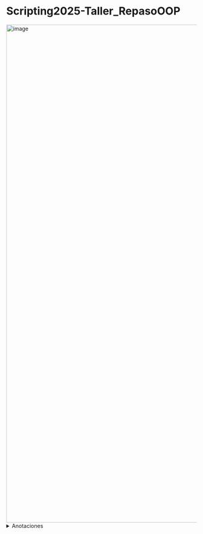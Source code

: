 # Scripting2025-Taller_RepasoOOP

<img width="1819" height="1319" alt="image" src="https://github.com/user-attachments/assets/11bd166c-c7e2-4144-b9d4-1d36d5b4c2e1" />

<details>
  <summary>Anotaciones</summary>

![DiagramaUMLExplicado](https://github.com/user-attachments/assets/2d4e782e-99f0-40d1-9c5b-49e077439a8b)

Repaso

![DiagramaUMLnotas](https://github.com/user-attachments/assets/ed65d87f-dacb-43a0-a0cf-8443296e5233)

</details>
